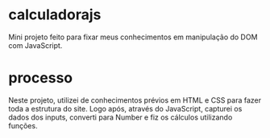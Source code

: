 # calculadorajs
Mini projeto feito para fixar meus conhecimentos em manipulação do DOM com JavaScript.
# processo
Neste projeto, utilizei de conhecimentos prévios em HTML e CSS para fazer toda a estrutura do site. Logo após, através do JavaScript, capturei os dados dos inputs, converti para Number e fiz os cálculos utilizando funções.
